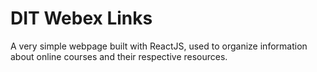 # DIT Webex Links
A very simple webpage built with ReactJS, used to organize information about online courses and their respective resources.
